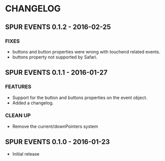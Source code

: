 # CHANGELOG


## SPUR EVENTS 0.1.2 - 2016-02-25

### FIXES
- buttons and button properties were wrong with touchend related events.
- buttons property not supported by Safari.


## SPUR EVENTS 0.1.1 - 2016-01-27

### FEATURES
- Support for the button and buttons properties on the event object.
- Added a changelog.

### CLEAN UP
- Remove the current/downPointers system


## SPUR EVENTS 0.1.0 - 2016-01-23

- Initial release
